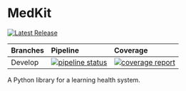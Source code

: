 # MedKit

[![Latest Release](https://gitlab.inria.fr/heka/medkit/-/badges/release.svg)](https://gitlab.inria.fr/heka/medkit/-/releases)

| Branches | Pipeline | Coverage | 
|:---------|:---------|:---------|
| Develop  | [![pipeline status](https://gitlab.inria.fr/heka/medkit/badges/develop/pipeline.svg)](https://gitlab.inria.fr/heka/medkit/-/commits/develop) | [![coverage report](https://gitlab.inria.fr/heka/medkit/badges/develop/coverage.svg)](https://gitlab.inria.fr/heka/medkit/-/commits/develop) |

A Python library for a learning health system.
